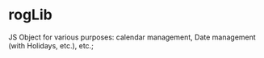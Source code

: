 # rogLib
JS Object for various purposes: calendar management, Date management (with Holidays, etc.), etc.;
